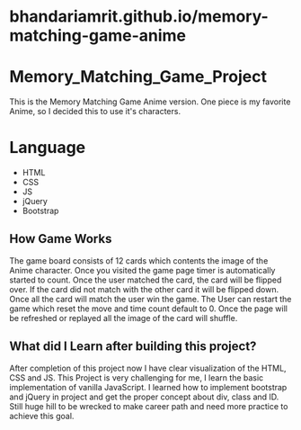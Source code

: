 # bhandariamrit.github.io/memory-matching-game-anime

# Memory_Matching_Game_Project
This is the Memory Matching Game Anime version. One piece is my favorite Anime, so I decided this to use it's characters.

# Language
* HTML
* CSS
* JS
* jQuery
* Bootstrap

## How Game Works
The game board consists of 12 cards which contents the image of the Anime character. Once you visited the game page timer is automatically started to count. Once the user matched the card, the card will be flipped over. If the card did not match with the other card it will be flipped down. Once all the card will match the user win the game. The User can restart the game which reset the move and time count default to 0. Once the page will be refreshed or replayed all the image of the card will shuffle.



## What did I Learn after building this project?

After completion of this project now I have clear visualization of the HTML, CSS and JS. This Project is very challenging for me, I learn the basic implementation of vanilla JavaScript. I learned how to implement bootstrap and jQuery in project and get the proper concept about div, class and ID. Still huge hill to be wrecked to make career path and need more practice to achieve this goal.



